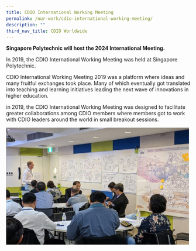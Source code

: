 ```yaml
---
title: CDIO International Working Meeting
permalink: /our-work/cdio-international-working-meeting/
description: ""
third_nav_title: CDIO Worldwide
---
```

**Singapore Polytechnic will host the 2024 International Meeting.**

In 2019, the CDIO International Working Meeting was held at Singapore Polytechnic.

CDIO International Working Meeting 2019 was a platform where ideas and many fruitful exchanges took place. Many of which eventually got translated into teaching and learning initiatives leading the next wave of innovations in higher education.

in 2019, the CDIO International Working Meeting was designed to facilitate greater collaborations among CDIO members where members got to work with CDIO leaders around the world in small breakout sessions.

![](/images/2019-international-meeting.jpg)